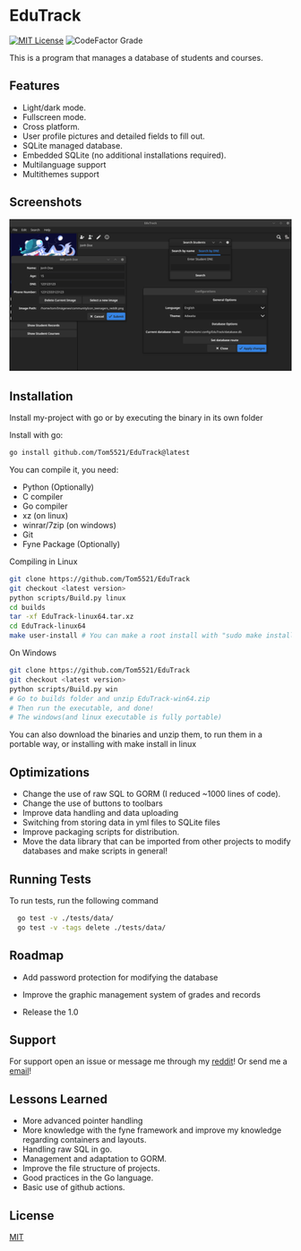 
# EduTrack

[![MIT License](https://img.shields.io/badge/License-MIT-green.svg)](https://choosealicense.com/licenses/mit/)
![CodeFactor Grade](https://img.shields.io/codefactor/grade/github/Tom5521/EduTrack)

This is a program that manages a database of students and courses.

## Features

- Light/dark mode.
- Fullscreen mode.
- Cross platform.
- User profile pictures and detailed fields to fill out.
- SQLite managed database.
- Embedded SQLite (no additional installations required).
- Multilanguage support
- Multithemes support

## Screenshots

![App Screenshot](./screenshots/Screenshot.png)

## Installation

Install my-project with go or by executing the binary in its own folder

Install with go:

```bash
go install github.com/Tom5521/EduTrack@latest
```

You can compile it, you need:

- Python (Optionally)
- C compiler
- Go compiler
- xz (on linux)
- winrar/7zip (on windows)
- Git
- Fyne Package (Optionally)

Compiling in Linux

```bash
git clone https://github.com/Tom5521/EduTrack
git checkout <latest version>
python scripts/Build.py linux
cd builds
tar -xf EduTrack-linux64.tar.xz
cd EduTrack-linux64
make user-install # You can make a root install with "sudo make install"
```

On Windows

```bash
git clone https://github.com/Tom5521/EduTrack
git checkout <latest version>
python scripts/Build.py win
# Go to builds folder and unzip EduTrack-win64.zip
# Then run the executable, and done!
# The windows(and linux executable is fully portable)
```

You can also download the binaries and unzip them, to run them in a portable way,
or installing with make install in linux

## Optimizations

- Change the use of raw SQL to GORM (I reduced ~1000 lines of code).
- Change the use of buttons to toolbars
- Improve data handling and data uploading
- Switching from storing data in yml files to SQLite files
- Improve packaging scripts for distribution.
- Move the data library that can be imported from other projects to modify databases and make scripts in general!

## Running Tests

To run tests, run the following command

```bash
  go test -v ./tests/data/
  go test -v -tags delete ./tests/data/
```

## Roadmap

- Add password protection for modifying the database

- Improve the graphic management system of grades and records

- Release the 1.0

## Support

For support open an issue or message me through my [reddit](https://www.reddit.com/u/Sad-Technician3861)!
Or send me a [email](mailto:thomas.bored5521@gmail.com)!

## Lessons Learned

- More advanced pointer handling
- More knowledge with the fyne framework and improve my knowledge regarding containers and layouts.
- Handling raw SQL in go.
- Management and adaptation to GORM.
- Improve the file structure of projects.
- Good practices in the Go language.
- Basic use of github actions.

## License

[MIT](https://choosealicense.com/licenses/mit/)
